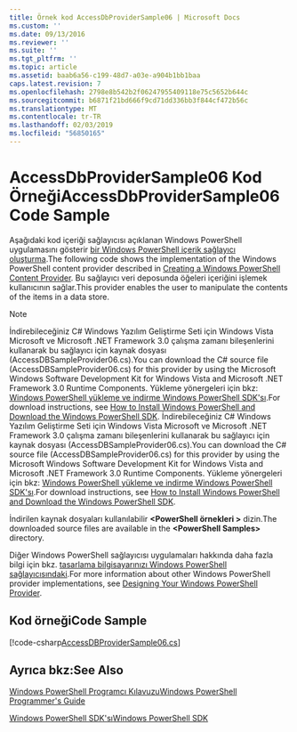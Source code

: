 ```yaml
---
title: Örnek kod AccessDbProviderSample06 | Microsoft Docs
ms.custom: ''
ms.date: 09/13/2016
ms.reviewer: ''
ms.suite: ''
ms.tgt_pltfrm: ''
ms.topic: article
ms.assetid: baab6a56-c199-48d7-a03e-a904b1bb1baa
caps.latest.revision: 7
ms.openlocfilehash: 2798e8b542b2f06247955409118e75c5652b644c
ms.sourcegitcommit: b6871f21bd666f9cd71dd336bb3f844cf472b56c
ms.translationtype: MT
ms.contentlocale: tr-TR
ms.lasthandoff: 02/03/2019
ms.locfileid: "56850165"
---
```

# <a name="accessdbprovidersample06-code-sample"></a><span data-ttu-id="183c1-102">AccessDbProviderSample06 Kod Örneği</span><span class="sxs-lookup"><span data-stu-id="183c1-102">AccessDbProviderSample06 Code Sample</span></span>

<span data-ttu-id="183c1-103">Aşağıdaki kod içeriği sağlayıcısı açıklanan Windows PowerShell uygulamasını gösterir [bir Windows PowerShell içerik sağlayıcı oluşturma](./creating-a-windows-powershell-content-provider.md).</span><span class="sxs-lookup"><span data-stu-id="183c1-103">The following code shows the implementation of the Windows PowerShell content provider described in [Creating a Windows PowerShell Content Provider](./creating-a-windows-powershell-content-provider.md).</span></span> <span data-ttu-id="183c1-104">Bu sağlayıcı veri deposunda öğeleri içeriğini işlemek kullanıcının sağlar.</span><span class="sxs-lookup"><span data-stu-id="183c1-104">This provider enables the user to manipulate the contents of the items in a data store.</span></span>

> [!NOTE]
> <span data-ttu-id="183c1-105">İndirebileceğiniz C# Windows Yazılım Geliştirme Seti için Windows Vista Microsoft ve Microsoft .NET Framework 3.0 çalışma zamanı bileşenlerini kullanarak bu sağlayıcı için kaynak dosyası (AccessDBSampleProvider06.cs).</span><span class="sxs-lookup"><span data-stu-id="183c1-105">You can download the C# source file (AccessDBSampleProvider06.cs) for this provider by using the Microsoft Windows Software Development Kit for Windows Vista and Microsoft .NET Framework 3.0 Runtime Components.</span></span> <span data-ttu-id="183c1-106">Yükleme yönergeleri için bkz: [Windows PowerShell yükleme ve indirme Windows PowerShell SDK'sı](/powershell/developer/installing-the-windows-powershell-sdk).</span><span class="sxs-lookup"><span data-stu-id="183c1-106">For download instructions, see [How to Install Windows PowerShell and Download the Windows PowerShell SDK](/powershell/developer/installing-the-windows-powershell-sdk).</span></span>
> <span data-ttu-id="183c1-107">İndirebileceğiniz C# Windows Yazılım Geliştirme Seti için Windows Vista Microsoft ve Microsoft .NET Framework 3.0 çalışma zamanı bileşenlerini kullanarak bu sağlayıcı için kaynak dosyası (AccessDBSampleProvider06.cs).</span><span class="sxs-lookup"><span data-stu-id="183c1-107">You can download the C# source file (AccessDBSampleProvider06.cs) for this provider by using the Microsoft Windows Software Development Kit for Windows Vista and Microsoft .NET Framework 3.0 Runtime Components.</span></span> <span data-ttu-id="183c1-108">Yükleme yönergeleri için bkz: [Windows PowerShell yükleme ve indirme Windows PowerShell SDK'sı](/powershell/developer/installing-the-windows-powershell-sdk).</span><span class="sxs-lookup"><span data-stu-id="183c1-108">For download instructions, see [How to Install Windows PowerShell and Download the Windows PowerShell SDK](/powershell/developer/installing-the-windows-powershell-sdk).</span></span>
>
> <span data-ttu-id="183c1-109">İndirilen kaynak dosyaları kullanılabilir  **\<PowerShell örnekleri >** dizin.</span><span class="sxs-lookup"><span data-stu-id="183c1-109">The downloaded source files are available in the **\<PowerShell Samples>** directory.</span></span>
>
> <span data-ttu-id="183c1-110">Diğer Windows PowerShell sağlayıcısı uygulamaları hakkında daha fazla bilgi için bkz. [tasarlama bilgisayarınızı Windows PowerShell sağlayıcısındaki](./designing-your-windows-powershell-provider.md).</span><span class="sxs-lookup"><span data-stu-id="183c1-110">For more information about other Windows PowerShell provider implementations, see [Designing Your Windows PowerShell Provider](./designing-your-windows-powershell-provider.md).</span></span>

## <a name="code-sample"></a><span data-ttu-id="183c1-111">Kod örneği</span><span class="sxs-lookup"><span data-stu-id="183c1-111">Code Sample</span></span>

[!code-csharp[AccessDBProviderSample06.cs](../../powershell-sdk-samples/SDK-2.0/csharp/AccessDBProviderSample06/AccessDBProviderSample06.cs#L11-L2399 "AccessDBProviderSample06.cs")]

## <a name="see-also"></a><span data-ttu-id="183c1-112">Ayrıca bkz:</span><span class="sxs-lookup"><span data-stu-id="183c1-112">See Also</span></span>

[<span data-ttu-id="183c1-113">Windows PowerShell Programcı Kılavuzu</span><span class="sxs-lookup"><span data-stu-id="183c1-113">Windows PowerShell Programmer's Guide</span></span>](./windows-powershell-programmer-s-guide.md)

[<span data-ttu-id="183c1-114">Windows PowerShell SDK'sı</span><span class="sxs-lookup"><span data-stu-id="183c1-114">Windows PowerShell SDK</span></span>](../windows-powershell-reference.md)